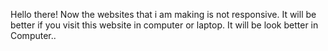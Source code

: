 Hello there! Now the websites that i am making is not responsive. It will be better if you visit this website in computer or laptop. It will be look better in Computer..
